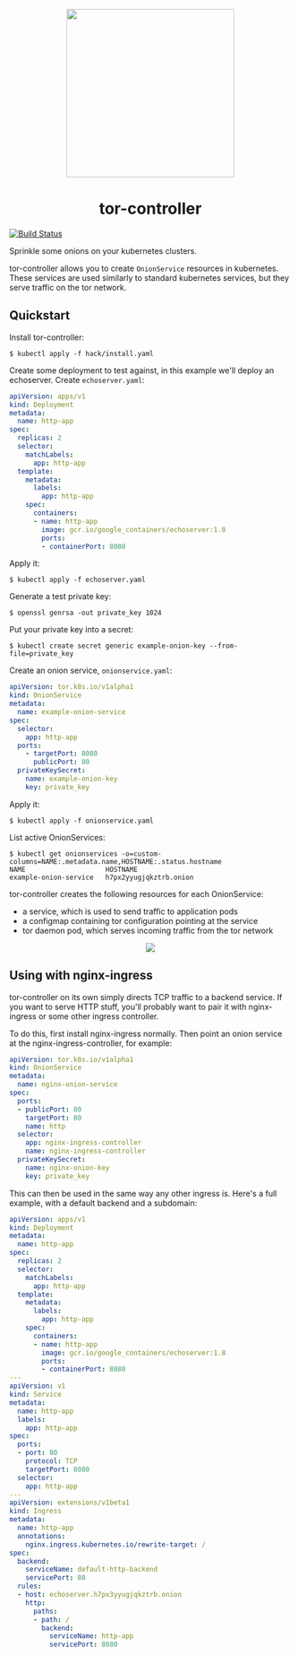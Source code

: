 <p align="center">
  <img height="300" src="https://sr.ht/2mc0.png">
</p>

<h1 align="center">tor-controller</h1>

[![Build Status](https://img.shields.io/travis-ci/kragniz/tor-controller.svg?style=flat-square)](https://travis-ci.org/kragniz/tor-controller)

Sprinkle some onions on your kubernetes clusters.

tor-controller allows you to create `OnionService` resources in kubernetes.
These services are used similarly to standard kubernetes services, but they serve
traffic on the tor network.

Quickstart
----------

Install tor-controller:

    $ kubectl apply -f hack/install.yaml

Create some deployment to test against, in this example we'll deploy an echoserver. Create `echoserver.yaml`:

```yaml
apiVersion: apps/v1
kind: Deployment
metadata:
  name: http-app
spec:
  replicas: 2
  selector:
    matchLabels:
      app: http-app
  template:
    metadata:
      labels:
        app: http-app
    spec:
      containers:
      - name: http-app
        image: gcr.io/google_containers/echoserver:1.8
        ports:
        - containerPort: 8080
```
Apply it:

    $ kubectl apply -f echoserver.yaml

Generate a test private key:

    $ openssl genrsa -out private_key 1024

Put your private key into a secret:

    $ kubectl create secret generic example-onion-key --from-file=private_key

Create an onion service, `onionservice.yaml`:

```yaml
apiVersion: tor.k8s.io/v1alpha1
kind: OnionService
metadata:
  name: example-onion-service
spec:
  selector:
    app: http-app
  ports:
    - targetPort: 8080
      publicPort: 80
  privateKeySecret:
    name: example-onion-key
    key: private_key
```

Apply it:

    $ kubectl apply -f onionservice.yaml

List active OnionServices:

```
$ kubectl get onionservices -o=custom-columns=NAME:.metadata.name,HOSTNAME:.status.hostname
NAME                    HOSTNAME
example-onion-service   h7px2yyugjqkztrb.onion
```

tor-controller creates the following resources for each OnionService:

- a service, which is used to send traffic to application pods
- a configmap containing tor configuration pointing at the service
- tor daemon pod, which serves incoming traffic from the tor network

<p align="center">
  <img src="https://sr.ht/6WbX.png">
</p>

Using with nginx-ingress
------------------------

tor-controller on its own simply directs TCP traffic to a backend service.
If you want to serve HTTP stuff, you'll probably want to pair it with
nginx-ingress or some other ingress controller.

To do this, first install nginx-ingress normally. Then point an onion service
at the nginx-ingress-controller, for example:

```yaml
apiVersion: tor.k8s.io/v1alpha1
kind: OnionService
metadata:
  name: nginx-onion-service
spec:
  ports:
  - publicPort: 80
    targetPort: 80
    name: http
  selector:
    app: nginx-ingress-controller
    name: nginx-ingress-controller
  privateKeySecret:
    name: nginx-onion-key
    key: private_key
```

This can then be used in the same way any other ingress is. Here's a full
example, with a default backend and a subdomain:

```yaml
apiVersion: apps/v1
kind: Deployment
metadata:
  name: http-app
spec:
  replicas: 2
  selector:
    matchLabels:
      app: http-app
  template:
    metadata:
      labels:
        app: http-app
    spec:
      containers:
      - name: http-app
        image: gcr.io/google_containers/echoserver:1.8
        ports:
        - containerPort: 8080
---
apiVersion: v1
kind: Service
metadata:
  name: http-app
  labels:
    app: http-app
spec:
  ports:
  - port: 80
    protocol: TCP
    targetPort: 8080
  selector:
    app: http-app
---
apiVersion: extensions/v1beta1
kind: Ingress
metadata:
  name: http-app
  annotations:
    nginx.ingress.kubernetes.io/rewrite-target: /
spec:
  backend:
    serviceName: default-http-backend
    servicePort: 80
  rules:
  - host: echoserver.h7px3yyugjqkztrb.onion
    http:
      paths:
      - path: /
        backend:
          serviceName: http-app
          servicePort: 8080
```

